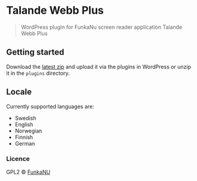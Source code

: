 # Talande Webb Plus

> WordPress plugin for FunkaNu screen reader application Talande Webb Plus

## Getting started

Download the [latest zip](https://github.com/johnie/talandewebb/archive/master.zip) and upload it via the plugins in WordPress or unzip it in the `plugins` directory.

## Locale

Currently supported languages are:

* Swedish
* English
* Norwegian
* Finnish
* German

### Licence

GPL2 © [FunkaNU](http://www.funkanu.com/)
